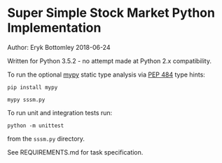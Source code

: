 # Super Simple Stock Market Python Implementation

Author: Eryk Bottomley 2018-06-24

Written for Python 3.5.2 - no attempt made at Python 2.x compatibility.

To run the optional [mypy](http://mypy-lang.org/) static type analysis via [PEP 484](https://www.python.org/dev/peps/pep-0484) type hints:

```pip install mypy```

```mypy sssm.py```

To run unit and integration tests run: 

```python -m unittest``` 

from the ```sssm.py``` directory.

See REQUIREMENTS.md for task specification.

